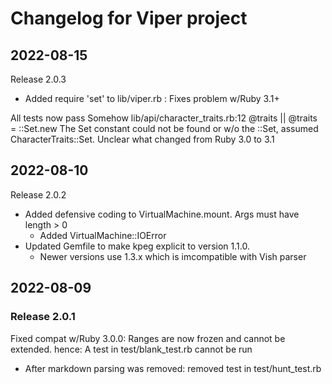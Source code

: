 # Changelog for Viper project

## 2022-08-15

Release 2.0.3

- Added require 'set' to lib/viper.rb : Fixes problem w/Ruby 3.1+

All tests now pass
Somehow lib/api/character_traits.rb:12       @traits || @traits = ::Set.new
The Set constant could not be found or  w/o the ::Set, assumed
CharacterTraits::Set. Unclear what changed from Ruby 3.0 to 3.1


## 2022-08-10

Release 2.0.2

- Added defensive coding to VirtualMachine.mount. Args must have length > 0
  * Added VirtualMachine::IOError
- Updated Gemfile to make kpeg explicit to version 1.1.0.
  * Newer versions use 1.3.x which is imcompatible with Vish parser



## 2022-08-09

### Release 2.0.1

Fixed compat w/Ruby 3.0.0: Ranges are now frozen and cannot be extended.
hence: A test in test/blank_test.rb cannot be run

- After markdown parsing was removed: removed test in test/hunt_test.rb


